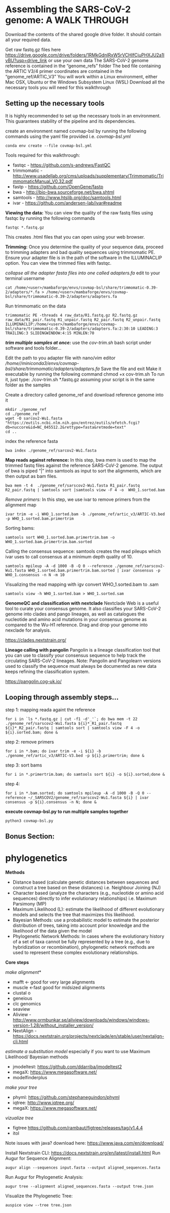 # **Assembling the SARS-CoV-2 genome: A WALK THROUGH**


Download the contents of the shared google drive folder. It should contain all your required data.

Get raw fastq.gz files here https://drive.google.com/drive/folders/1RMkGdnlRxW5rVCHIfCjuPHXJU2a1lvBU?usp=drive_link or use your own data
The SARS-CoV-2 genome reference is contained in the “genome_refs” folder
The bed file containing the ARTIC V3/4 primer coordinates are contained in the “genome_ref/ARTIC_V3”
You will work within a Linux environment, either Mac OSX, Ubuntu or the Windows Subsystem Linux (WSL) 
Download all the necessary tools you will need for this walkthrough

## Setting up the necessary tools
It is highly recommended to set up the necessary tools in an environment. This guarantees stability of the pipeline and its dependencies. 

create an environment named covmap-bsl by running the following commands using the yaml file provided i.e. _covmap-bsl.yml_

```
conda env create --file covmap-bsl.yml
```
Tools required for this walkthrough:
- fastqc - https://github.com/s-andrews/FastQC
- trimmomatic - http://www.usadellab.org/cms/uploads/supplementary/Trimmomatic/TrimmomaticManual_V0.32.pdf 
- fastp  - https://github.com/OpenGene/fastp
- bwa - http://bio-bwa.sourceforge.net/bwa.shtml 
- samtools - http://www.htslib.org/doc/samtools.html 
- ivar - https://github.com/andersen-lab/ivar#readme 


**Viewing the data:**
You can view the quality of the raw fastq files using fastqc by running the following commands

```
fastqc *.fastq.gz
```
This creates .html files that you can open using your web browser.

**Trimming:**
Once you determine the quality of your sequence data, proceed to trimming adapters and bad quality sequences using trimmomatic PE. Ensure your adapter file is in the path of the software in the ILLUMINACLIP option. You can view the trimmed files with fastqc.

_collapse all the adapter fasta files into one called adapters.fa_ edit <user> to your terminal username
```
cat /home/<user>/mambaforge/envs/covmap-bsl/share/trimmomatic-0.39-2/adapters/*.fa > /home/<user>/mambaforge/envs/covmap-bsl/share/trimmomatic-0.39-2/adapters/adapters.fa
``` 

Run trimmomatic on the data
```
trimmomatic PE -threads 4 raw_data/R1.fastq.gz R2.fastq.gz raw_data/R1_pair.fastq R1_unpair.fastq R2_pair.fastq R2_unpair.fastq ILLUMINACLIP:/home/<user>/mambaforge/envs/covmap-bsl/share/trimmomatic-0.39-2/adapters/adapters.fa:2:30:10 LEADING:3 TRAILING:3 SLIDINGWINDOW:4:15 MINLEN:70
```

**_trim multiple samples at once:_**
use the  _cov-trim.sh_ bash script under software and tools folder…

Edit the path to you adapter file with nano/vim editor  _/home/<user>/miniconda3/envs/covmap-bsl/share/trimmomatic/adapters/adapters.fa_
Save the file and exit
Make it executable by running the following command chmod +x cov-trim.sh
To run it, just type: ./cov-trim.sh *.fastq.gz assuming your script is in the same folder as the samples


Create a directory called genome_ref and download reference genome into it
```
mkdir ./genome_ref
cd ./genome_ref
wget -O sarcov2-Wu1.fasta "https://eutils.ncbi.nlm.nih.gov/entrez/eutils/efetch.fcgi?db=nuccore&id=NC_045512.2&rettype=fasta&retmode=text"
cd ..
```
index the reference fasta
```
bwa index ./genome_ref/sarcov2-Wu1.fasta
```
**Map reads against reference:**
In this step, bwa mem is used to map the trimmed fastq files against the reference SARS-CoV-2 genome.
The output of bwa is piped “|” into samtools as input to sort the alignments, which are then output as bam files.
```
bwa mem -t 4  ./genome_ref/sarscov2-Wu1.fasta R1_pair.fastq R2_pair.fastq | samtools sort |samtools view -F 4 -o  WHO_1.sorted.bam
```
*Remove primers:*
In this step, we use ivar to remove primers from the alignment map
 
```
ivar trim -e -i WHO_1.sorted.bam -b ./genome_ref/artic_v3/ARTIC-V3.bed -p WHO_1.sorted.bam.primertrim
```
Sorting bams:
```
samtools sort WHO_1.sorted.bam.primertrim.bam -o WHO_1.sorted.bam.primertrim.bam.sorted
```
Calling the consensus sequence:
samtools creates the read pileups which ivar uses to call consensus at a minimum depth quality of 10.
```
samtools mpileup -A -d 1000 -B -Q 0 --reference ./genome_ref/sarscov2-Wu1.fasta WHO_1.sorted.bam.primertrim.bam.sorted | ivar consensus -p WHO_1.consensus -n N -m 10
```
Visualizing the read mapping with igv
convert WHO_1.sorted.bam to .sam
```
samtools view -h WHO_1.sorted.bam > WHO_1.sorted.sam
```
**GenomeQC and classification with nextclade**
Nextclade Web is a useful tool to curate your consensus genome. It also classifies your SARS-CoV-2 genome into clades and pango lineages, as well as catalogues the nucleotide and amino acid mutations in your consensus genome as compared to the Wu-H1 reference. Drag and drop your genome into nexclade for analysis.

https://clades.nextstrain.org/  

**Lineage calling with pangolin**
Pangolin is a lineage classification tool that you can use to classify your consensus sequence to help track the circulating SARS-CoV-2 lineages. Note: Pangolin and Pangolearn versions used to classify the sequence must always be documented as new data keeps refining the classification system.
 
https://pangolin.cog-uk.io/ 



## Looping through assembly steps...
step 1: mapping reada againt the reference

```
for i in `ls *.fastq.gz | cut -f1 -d'_'`; do bwa mem -t 22 ./genome_ref/sarscov2-Wu1.fasta ${i}*_R1_pair.fastq ${i}*_R2_pair.fastq | samtools sort | samtools view -F 4 -o ${i}.sorted.bam; done &
```
step 2: remove primers

```
for i in *.bam; do ivar trim -e -i ${i} -b ./genome_ref/artic_v3/ARTIC-V3.bed -p ${i}.primertrim; done &
```

step 3: sort bams

```
for i in *.primertrim.bam; do samtools sort ${i} -o ${i}.sorted;done &
```
step 4:

```
for i in *.bam.sorted; do samtools mpileup -A -d 1000 -B -Q 0 --reference ~/_SARSCOV2/genome_ref/sarscov2-Wu1.fasta ${i} | ivar consensus -p ${i}.consensus -n N; done &
```

**execute covmap-bsl.py to run multiple samples together**
```
python3 covmap-bsl.py
```




## Bonus Section: 
# phylogenetics

**Methods**
- Distance based (calculate genetic distances between sequences and construct a tree based on these distances) i.e.  Neighbour Joining (NJ)
- Character based (analyze the characters (e.g., nucleotide or amino acid sequences) directly to infer evolutionary relationships) i.e. Maximum Parsimony (MP)
- Maximum Likelihood (L): estimate the likelihood of different evolutionary models and selects the tree that maximizes this likelihood.
- Bayesian Methods: use a probabilistic model to estimate the posterior distribution of trees, taking into account prior knowledge and the likelihood of the data given the model
- Phylogenetic Network Methods: In cases where the evolutionary history of a set of taxa cannot be fully represented by a tree (e.g., due to hybridization or recombination), phylogenetic network methods are used to represent these complex evolutionary relationships.

**Core steps**

*_make alignment_** 
- mafft <- good for very large alignments
- muscle <-fast good for midsized alignments
- clustal o
- geneious
- clc genomics
- seaview
- Aliview - http://www.ormbunkar.se/aliview/downloads/windows/windows-version-1.28/without_installer_version/
- NextAlign - https://docs.nextstrain.org/projects/nextclade/en/stable/user/nextalign-cli.html

*_estimate a substitution model_*
especially if you want to use Maximum Likelihood/ Bayesian methods 
- jmodeltest: https://github.com/ddarriba/jmodeltest2
- megaX: https://www.megasoftware.net/
- modelfinderplus 
  
*_make your tree_*
- phyml: https://github.com/stephaneguindon/phyml
- iqtree: http://www.iqtree.org/
- megaX: https://www.megasoftware.net/

*_vizualize tree_*
- figtree https://github.com/rambaut/figtree/releases/tag/v1.4.4
- itol 


Note
issues with java? download here: https://www.java.com/en/download/

Install Nextstrain CLI: https://docs.nextstrain.org/en/latest/install.html
Run Augur for Sequence Alignment:
```
augur align --sequences input.fasta --output aligned_sequences.fasta
```
Run Augur for Phylogenetic Analysis:
```
augur tree --alignment aligned_sequences.fasta --output tree.json
```
Visualize the Phylogenetic Tree: 
```
auspice view --tree tree.json

```


